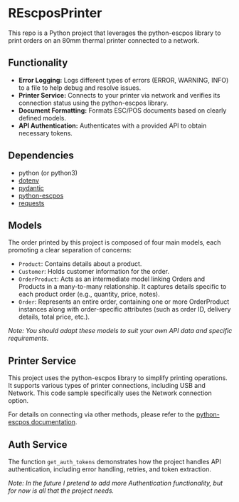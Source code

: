 # REscposPrinter
This repo is a Python project that leverages the python-escpos library to print orders on an 80mm thermal printer connected to a network.

## Functionality
- **Error Logging:** Logs different types of errors (ERROR, WARNING, INFO) to a file to help debug and resolve issues.
- **Printer Service:** Connects to your printer via network and verifies its connection status using the python-escpos library.
- **Document Formatting:** Formats ESC/POS documents based on clearly defined models.
- **API Authentication:** Authenticates with a provided API to obtain necessary tokens.


## Dependencies
- python (or python3)
- [dotenv](https://pypi.org/project/python-dotenv/)
- [pydantic](https://docs.pydantic.dev/latest/)
- [python-escpos](https://python-escpos.readthedocs.io/en/latest/user/installation.html)
- [requests](https://pypi.org/project/requests/)



## Models
The order printed by this project is composed of four main models, each promoting a clear separation of concerns:

- `Product`: Contains details about a product.
- `Customer`: Holds customer information for the order.
- `OrderProduct`: Acts as an intermediate model linking Orders and Products in a many-to-many relationship. It captures details specific to each product order (e.g., quantity, price, notes).
- `Order`: Represents an entire order, containing one or more OrderProduct instances along with order-specific attributes (such as order ID, delivery details, total price, etc.).

*Note: You should adapt these models to suit your own API data and specific requirements.*

## Printer Service
This project uses the python-escpos library to simplify printing operations. It supports various types of printer connections, including USB and Network. This code sample specifically uses the Network connection option.

For details on connecting via other methods, please refer to the [python-escpos documentation](https://python-escpos.readthedocs.io/en/latest/).

## Auth Service
The function `get_auth_tokens` demonstrates how the project handles API authentication, including error handling, retries, and token extraction.

*Note: In the future I pretend to add more Authentication functionality, but for now is all that the project needs.*